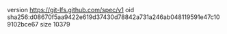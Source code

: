 version https://git-lfs.github.com/spec/v1
oid sha256:d08670f5aa9422e619d37430d78842a731a246ab048119591e47c109102bce67
size 10379
